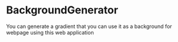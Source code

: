 # BackgroundGenerator
You can generate a gradient that you can use it as a background for webpage using this web application
